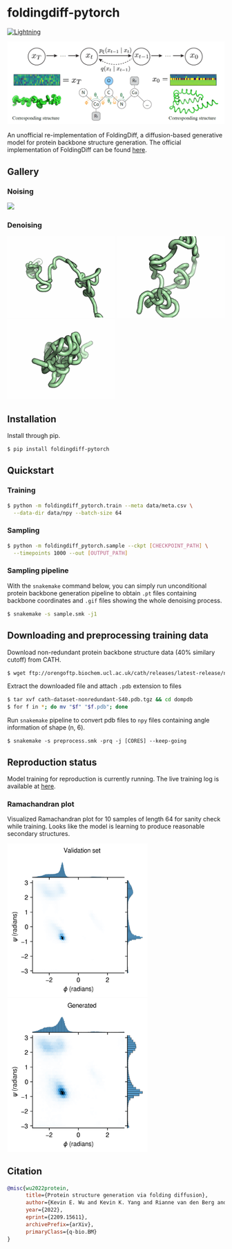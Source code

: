 # foldingdiff-pytorch

[![Lightning](https://img.shields.io/badge/-Lightning-792ee5?logo=pytorchlightning&logoColor=white)](https://github.com/Lightning-AI/lightning)

![banner](img/banner.png)

An unofficial re-implementation of FoldingDiff, a diffusion-based generative model for protein backbone structure generation.
The official implementation of FoldingDiff can be found [here](https://github.com/microsoft/foldingdiff).

## Gallery
### Noising 

<img src="img/noising.gif" width="250">

### Denoising

<p float="left">
  <img src="img/denoising_1.gif" width="250">
  <img src="img/denoising_2.gif" width="250">
  <img src="img/denoising_3.gif" width="250">
</p>

## Installation

Install through pip.
```bash
$ pip install foldingdiff-pytorch
```

## Quickstart

### Training
```bash
$ python -m foldingdiff_pytorch.train --meta data/meta.csv \
  --data-dir data/npy --batch-size 64
```

### Sampling
```bash
$ python -m foldingdiff_pytorch.sample --ckpt [CHECKPOINT_PATH] \
  --timepoints 1000 --out [OUTPUT_PATH]
```

### Sampling pipeline

With the `snakemake` command below, you can simply run unconditional protein backbone generation pipeline to obtain `.pt` files containing backbone coordinates and `.gif` files showing the whole denoising process.

```bash
$ snakemake -s sample.smk -j1
```

## Downloading and preprocessing training data
Download non-redundant protein backbone structure data (40% similary cutoff) from CATH.
```bash 
$ wget ftp://orengoftp.biochem.ucl.ac.uk/cath/releases/latest-release/non-redundant-data-sets/cath-dataset-nonredundant-S40.pdb.tgz
```

Extract the downloaded file and attach `.pdb` extension to files
```bash
$ tar xvf cath-dataset-nonredundant-S40.pdb.tgz && cd dompdb
$ for f in *; do mv "$f" "$f.pdb"; done
```

Run `snakemake` pipeline to convert pdb files to `npy` files containing angle information of shape (n, 6).
```
$ snakemake -s preprocess.smk -prq -j [CORES] --keep-going
```

## Reproduction status

Model training for reproduction is currently running. The live training log is available at [here](https://api.wandb.ai/links/dohlee/1drc1ujg).


### Ramachandran plot
Visualized Ramachandran plot for 10 samples of length 64 for sanity check while training.
Looks like the model is learning to produce reasonable secondary structures.

<p float="left">
  <img src="img/ramachandran.png" width="325">
  <img src="img/ramachandran_generated.png" width="325">
</p>

## Citation
```bibtex
@misc{wu2022protein,
      title={Protein structure generation via folding diffusion}, 
      author={Kevin E. Wu and Kevin K. Yang and Rianne van den Berg and James Y. Zou and Alex X. Lu and Ava P. Amini},
      year={2022},
      eprint={2209.15611},
      archivePrefix={arXiv},
      primaryClass={q-bio.BM}
}
```